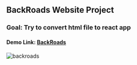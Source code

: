 ## BackRoads Website Project 
### Goal: Try to convert html file to react app
#### Demo Link: [BackRoads](https://joyful-licorice-6eb119.netlify.app/)
![backroads](./src/images/backroad.png)